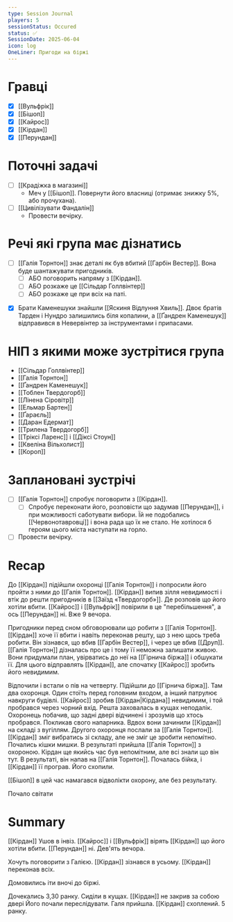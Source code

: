 ```yaml
---
type: Session Journal
players: 5
sessionStatus: Occured
status: ✅
SessionDate: 2025-06-04
icon: log
OneLiner: Пригоди на біржі
---
```


# Гравці
- [x] [[Вульфрік]]
- [x] [[Бішоп]]
- [x] [[Кайрос]]
- [x] [[Кірдан]]
- [x] [[Перундан]]

# Поточні задачі
* [ ] [[Крадіжка в магазині]]
	* Меч у [[Бішоп]]. Повернути його власниці (отримає знижку 5%, або прочухана).
* [ ] [[Цивілізувати Фандалін]]
	* Провести вечірку.

# Речі які група має дізнатись
* [ ]  [[Галія Торнтон]] знає деталі як був вбитий [[Гарбін Вестер]]. Вона буде шантажувати пригодників.
	- [ ] АБО поговорить напряму з [[Кірдан]].
	- [ ] АБО розкаже це [[Сільдар Голлвінтер]]
	- [ ] АБО розкаже це при всіх на паті.
- [x] Брати Каменешуки знайшли [[Яскиня Відлуння Хвиль]]. Двоє братів Тарден і Нундро залишились біля копалини, а [[Ґандрен Каменешук]] відправився в Невервінтер за інструментами і припасами.

# НІП з якими може зустрітися група
* [[Сільдар Голлвінтер]]
* [[Галія Торнтон]]
* [[Ґандрен Каменешук]]
* [[Тоблен Твердогорб]]
* [[Лінена Сіровітр]]
* [[Ельмар Бартен]]
* [[Ґараєль]]
* [[Даран Едермат]]
* [[Трилена Твердогорб]]
* [[Тріксі Ларенс]] і [[Діксі Стоун]]
* [[Квеліна  Вільхолист]]
* [[Короп]]

# Заплановані зустрічі
- [ ] [[Галія Торнтон]] спробує поговорити з [[Кірдан]].
	- [ ] Спробує переконати його, розповісти що задумав [[Перундан]], і при можливості саботувати вибори. Їй не подобались [[Червонотавровці]] і вона рада що їх не стало. Не хотілося б героям цього міста наступати на горло.
- [ ] Провести вечірку.

# Recap
До [[Кірдан]] підійшли охоронці [[Галія Торнтон]] і попросили його пройти з ними до [[Галія Торнтон]]. [[Кірдан]] випив зілля невидимості і втік до решти пригодників в [[Заїзд «Твердогорб»]]. Де розповів що його хотіли вбити. [[Кайрос]] і [[Вульфрік]] повірили в це "перебільшення", а ось [[Перундан]] ні. Вже 9 вечора.

Пригодники перед сном обговорювали що робити з [[Галія Торнтон]]. [[Кірдан]] хоче її вбити і навіть переконав решту, що з нею щось треба робити. Він зізнався, що вбив [[Гарбін Вестер]], і через це вбив [[Друп]]. [[Галія Торнтон]] дізналась про це і тому її неможна залишати живою. Вони придумали план, увірватись до неї на [[Гірнича біржа]] і обшукати її. Для цього відправлять [[Кірдан]], але спочатку [[Кайрос]] зробить його невидимим. 

Відпочили і встали о пів на четверту. Підійшли до [[Гірнича біржа]]. Там два охоронця. Один стоїть перед головним входом, а інший патрулює навкруги будівлі. [[Кайрос]] зробив [[Кірдан|Кірдана]] невидимим, і той пробрався через чорний вхід. Решта заховалась в кущах неподалік. Охоронець побачив, що задні двері відчинені і зрозумів що хтось пробрався. Покликав свого напарника. Вдвох вони зачинили [[Кірдан]] на складі з вугіллям. Другого охоронця послали за [[Галія Торнтон]]. [[Кірдан]] зміг вибратись зі складу, але не зміг це зробити непомітно. Почались кішки мишки. В результаті прийшла [[Галія Торнтон]] з охороною. Кірдан ще якийсь час був непомітним, але всі знали що він тут. В результаті, він напав на [[Галія Торнтон]]. Почалась бійка, і [[Кірдан]] її програв. Його схопили. 

[[Бішоп]] в цей час намагався відволікти охорону, але без результату.

Почало світати

# Summary

[[Кірдан]] Ушов в інвіз.
[[Кайрос]] і [[Вульфрік]] вірять [[Кірдан]] що його хотіли вбити. [[Перундан]] ні.
Дев'ять вечора.

Хочуть поговорити з Галією. [[Кірдан]] зізнався в усьому.  [[Кірдан]] переконав всіх.

Домовились іти вночі до біржі. 

Дочекались 3,30 ранку.
Сиділи в кущах.
[[Кірдан]] не закрив за собою двері
Його почали переслідувати.
Галя прийшла.
[[Кірдан]] схоплений.
5 ранку.
